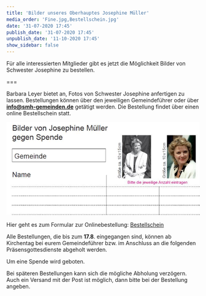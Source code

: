```yaml
---
title: 'Bilder unseres Oberhauptes Josephine Müller'
media_order: 'Fine.jpg,Bestellschein.jpg'
date: '31-07-2020 17:45'
publish_date: '31-07-2020 17:45'
unpublish_date: '11-10-2020 17:45'
show_sidebar: false
---
```


Für alle interessierten Mitglieder gibt es jetzt die Möglichkeit Bilder von Schwester Josephine zu bestellen.

===

Barbara Leyer bietet an, Fotos von Schwester Josephine anfertigen zu lassen.
Bestellungen können über den jeweiligen Gemeindeführer oder über **info@smh-gemeinden.de** getätigt werden. Die Bestellung findet über einen online Bestellschein statt.
 
 ![](Bestellschein.jpg)

Hier geht es zum Formular zur Onlinebestellung: [Bestellschein](https://forms.office.com/Pages/ResponsePage.aspx?id=O8-bjBeYz0WBvHdEIjHFfnbtF--x0PZCv7imojdQ2xlUOUxHOE9EQlFPTFhTRUJYRFowR1hKS0RFUy4u)

Alle Bestellungen, die bis zum **17.8**. eingegangen sind, können ab Kirchentag bei eurem Gemeindeführer bzw. im Anschluss an die folgenden Präsensgottesdienste abgeholt werden. 

Um eine Spende wird geboten. 

Bei späteren Bestellungen kann sich die mögliche Abholung verzögern. Auch ein Versand mit der Post ist möglich, dann bitte bei der Bestellung angeben.
